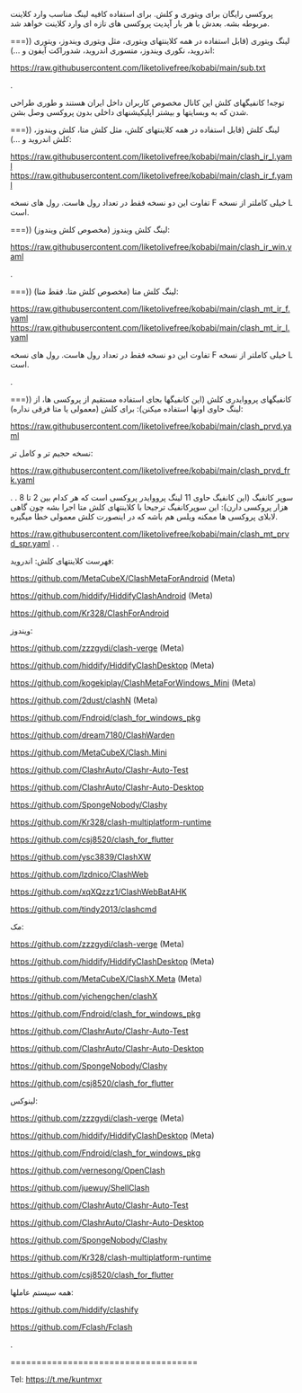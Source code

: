 پروکسی رایگان برای ویتوری و کلش.
برای استفاده کافیه لینگ مناسب وارد کلاینت مربوطه بشه. بعدش با هر بار آپدیت پروکسی های تازه ای وارد کلاینت خواهد شد.

===)) لینگ ویتوری (قابل استفاده در همه کلاینتهای ویتوری، مثل ویتوری ویندوز، ویتوری اندروید، نکوری ویندوز، متسوری اندروید، شدوراکت آیفون و ...):

https://raw.githubusercontent.com/liketolivefree/kobabi/main/sub.txt

.

توجه! کانفیگهای کلش این کانال مخصوص کاربران داخل ایران هستند و طوری طراحی شدن که به وبسایتها و بیشتر اپلیکیشنهای داخلی بدون پروکسی وصل بشن.

===)) لینگ کلش (قابل استفاده در همه کلاینتهای کلش، مثل کلش متا، کلش ویندوز، کلش اندروید و ...):

https://raw.githubusercontent.com/liketolivefree/kobabi/main/clash_ir_l.yaml
https://raw.githubusercontent.com/liketolivefree/kobabi/main/clash_ir_f.yaml

تفاوت این دو نسخه فقط در تعداد رول هاست. رول های نسخه F خیلی کاملتر از نسخه L است.



===)) لینگ کلش ویندوز (مخصوص کلش ویندوز):

https://raw.githubusercontent.com/liketolivefree/kobabi/main/clash_ir_win.yaml

.


===)) لینگ کلش متا (مخصوص کلش متا. فقط متا):

https://raw.githubusercontent.com/liketolivefree/kobabi/main/clash_mt_ir_f.yaml
https://raw.githubusercontent.com/liketolivefree/kobabi/main/clash_mt_ir_l.yaml

تفاوت این دو نسخه فقط در تعداد رول هاست. رول های نسخه F خیلی کاملتر از نسخه L است.


.


===)) کانفیگهای پرووایدری کلش (این کانفیگها بجای استفاده مستقیم از پروکسی ها، از لینگ حاوی اونها استفاده میکنن):
برای کلش (معمولی یا متا فرقی نداره):

https://raw.githubusercontent.com/liketolivefree/kobabi/main/clash_prvd.yaml

نسخه حجیم تر و کامل تر:

https://raw.githubusercontent.com/liketolivefree/kobabi/main/clash_prvd_frk.yaml


.
.
سوپر کانفیگ (این کانفیگ حاوی 11 لینگ پرووایدر پروکسی است که هر کدام بین 2 تا 8 هزار پروکسی دارن):
این سوپرکانفیگ ترجیحا با کلاینتهای کلش متا اجرا بشه چون گاهی لابلای پروکسی ها ممکنه ویلس هم باشه که در اینصورت کلش معمولی خطا میگیره.


https://raw.githubusercontent.com/liketolivefree/kobabi/main/clash_mt_prvd_spr.yaml
.
.

فهرست کلاینتهای کلش:
اندروید:

https://github.com/MetaCubeX/ClashMetaForAndroid (Meta)

https://github.com/hiddify/HiddifyClashAndroid (Meta)

https://github.com/Kr328/ClashForAndroid


ویندوز:

https://github.com/zzzgydi/clash-verge (Meta)

https://github.com/hiddify/HiddifyClashDesktop (Meta)

https://github.com/kogekiplay/ClashMetaForWindows_Mini (Meta)

https://github.com/2dust/clashN (Meta)

https://github.com/Fndroid/clash_for_windows_pkg

https://github.com/dream7180/ClashWarden

https://github.com/MetaCubeX/Clash.Mini

https://github.com/ClashrAuto/Clashr-Auto-Test

https://github.com/ClashrAuto/Clashr-Auto-Desktop

https://github.com/SpongeNobody/Clashy

https://github.com/Kr328/clash-multiplatform-runtime

https://github.com/csj8520/clash_for_flutter

https://github.com/ysc3839/ClashXW

https://github.com/lzdnico/ClashWeb

https://github.com/xqXQzzz1/ClashWebBatAHK

https://github.com/tindy2013/clashcmd


مک:

https://github.com/zzzgydi/clash-verge (Meta)

https://github.com/hiddify/HiddifyClashDesktop (Meta)

https://github.com/MetaCubeX/ClashX.Meta (Meta)

https://github.com/yichengchen/clashX

https://github.com/Fndroid/clash_for_windows_pkg

https://github.com/ClashrAuto/Clashr-Auto-Test

https://github.com/ClashrAuto/Clashr-Auto-Desktop

https://github.com/SpongeNobody/Clashy

https://github.com/csj8520/clash_for_flutter


لینوکس:

https://github.com/zzzgydi/clash-verge (Meta)

https://github.com/hiddify/HiddifyClashDesktop (Meta)

https://github.com/Fndroid/clash_for_windows_pkg

https://github.com/vernesong/OpenClash

https://github.com/juewuy/ShellClash

https://github.com/ClashrAuto/Clashr-Auto-Test

https://github.com/ClashrAuto/Clashr-Auto-Desktop

https://github.com/SpongeNobody/Clashy

https://github.com/Kr328/clash-multiplatform-runtime

https://github.com/csj8520/clash_for_flutter


همه سیستم عاملها:

https://github.com/hiddify/clashify

https://github.com/Fclash/Fclash

.

====================================

Tel:
https://t.me/kuntmxr
